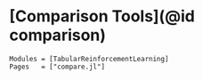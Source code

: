 # [Comparison Tools](@id comparison)

```@autodocs
Modules = [TabularReinforcementLearning]
Pages   = ["compare.jl"]
```

